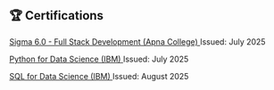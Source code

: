 ## 🏆 Certifications

[ Sigma 6.0 - Full Stack Development (Apna College) ](https://github.com/MOUNIKA-M18/certificates/blob/main/mounika-mern.pdf) 
Issued: July 2025

[ Python for Data Science (IBM) ](https://github.com/MOUNIKA-M18/certificates/blob/main/mounika-python.pdf) 
Issued: July 2025

[ SQL for Data Science (IBM) ](https://github.com/MOUNIKA-M18/certificates/blob/main/mounika-sql.pdf) 
Issued: August 2025


